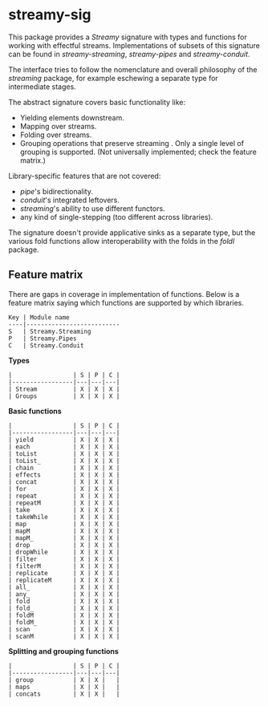 # streamy-sig

This package provides a *Streamy* signature with types and functions for
working with effectful streams. Implementations of subsets of this signature
can be found in *streamy-streaming*, *streamy-pipes* and *streamy-conduit*.

The interface tries to follow the nomenclature and overall philosophy of the
*streaming* package, for example eschewing a separate type for intermediate
stages.

The abstract signature covers basic functionality like:

- Yielding elements downstream.
- Mapping over streams.
- Folding over streams.
- Grouping operations that preserve streaming . Only a single level of grouping
is supported. (Not universally implemented; check the feature matrix.)

Library-specific features that are not covered:

- *pipe*'s bidirectionality.
- *conduit*'s integrated leftovers.
- *streaming*'s ability to use different functors.
- any kind of single-stepping (too different across libraries).

The signature doesn't provide applicative sinks as a separate type, but the
various fold functions allow interoperability with the folds in the *foldl*
package.

## Feature matrix

There are gaps in coverage in implementation of functions.  Below is a feature matrix saying which functions are supported by which libraries.

    Key | Module name
    ----|--------------------------
    S   | Streamy.Streaming
    P   | Streamy.Pipes
    C   | Streamy.Conduit

**Types**

    |                 | S | P | C |
    |-----------------|---|---|---|
    | Stream          | X | X | X |
    | Groups          | X | X | X |

**Basic functions**

    |                 | S | P | C |
    |-----------------|---|---|---|
    | yield           | X | X | X |
    | each            | X | X | X |
    | toList          | X | X | X |
    | toList_         | X | X | X |
    | chain           | X | X | X |
    | effects         | X | X | X |
    | concat          | X | X | X |
    | for             | X | X | X |
    | repeat          | X | X | X |
    | repeatM         | X | X | X |
    | take            | X | X | X |
    | takeWhile       | X | X | X |
    | map             | X | X | X |
    | mapM            | X | X | X |
    | mapM_           | X | X | X |
    | drop            | X | X | X |
    | dropWhile       | X | X | X |
    | filter          | X | X | X |
    | filterM         | X | X | X |
    | replicate       | X | X | X |
    | replicateM      | X | X | X |
    | all_            | X | X | X |
    | any_            | X | X | X |
    | fold            | X | X | X |
    | fold_           | X | X | X |
    | foldM           | X | X | X |
    | foldM_          | X | X | X |
    | scan            | X | X | X |
    | scanM           | X | X | X |

**Splitting and grouping functions**

    |                 | S | P | C |
    |-----------------|---|---|---|
    | group           | X | X |   |
    | maps            | X | X |   |
    | concats         | X | X |   |


